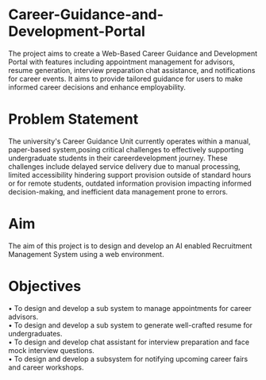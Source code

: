 # Career-Guidance-and-Development-Portal
 The project aims to create a Web-Based Career Guidance and Development Portal with features including appointment management for advisors, resume generation, interview preparation chat assistance, and notifications for career events. It aims to provide tailored guidance for users to make informed career decisions and enhance employability.

# Problem Statement
The university's Career Guidance Unit currently operates within a manual, paper-based system,posing critical challenges to effectively supporting undergraduate students in their careerdevelopment journey. These challenges include delayed service delivery due to manual processing, limited accessibility hindering support provision outside of standard hours or for remote students, outdated information provision impacting informed decision-making, and inefficient data management prone to errors.

# Aim
The aim of this project is to design and develop an AI enabled Recruitment Management System using a web environment. 
# Objectives
• To design and develop a sub system to manage appointments for career advisors.<br/>
• To design and develop a sub system to generate well-crafted resume for undergraduates.<br/>
• To design and develop chat assistant for interview preparation and face mock interview questions.<br/>
• To design and develop a subsystem for notifying upcoming career fairs and career workshops.
